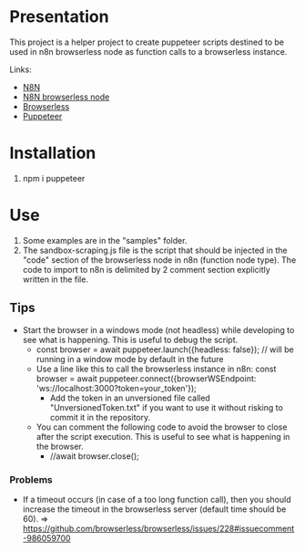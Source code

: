 # Presentation

This project is a helper project to create puppeteer scripts destined to be used in n8n browserless node as function calls to a browserless instance.

Links:
  - [N8N](https://n8n.io/)
  - [N8N browserless node ](https://github.com/minhlucvan/n8n-nodes-browserless)
  - [Browserless](https://www.browserless.io/)
  - [Puppeteer](https://pptr.dev/)

# Installation

1. npm i puppeteer

# Use

1. Some examples are in the "samples" folder.
2. The sandbox-scraping.js file is the script that should be injected in the "code" section of the browserless node in n8n (function node type). The code to import to n8n is delimited by 2 comment section explicitly written in the file.

## Tips

- Start the browser in a windows mode (not headless) while developing to see what is happening. This is useful to debug the script.
  - const browser = await puppeteer.launch({headless: false}); // will be running in a window mode by default in the future
  - Use a line like this to call the browserless instance in n8n: const browser = await puppeteer.connect({browserWSEndpoint: 'ws://localhost:3000?token=your_token'});
    - Add the token in an unversioned file called "UnversionedToken.txt" if you want to use it without risking to commit it in the repository.
  - You can comment the following code to avoid the browser to close after the script execution. This is useful to see what is happening in the browser.
    - //await browser.close();

### Problems

- If a timeout occurs (in case of a too long function call), then you should increase the timeout in the browserless server (default time should be 60). => https://github.com/browserless/browserless/issues/228#issuecomment-986059700